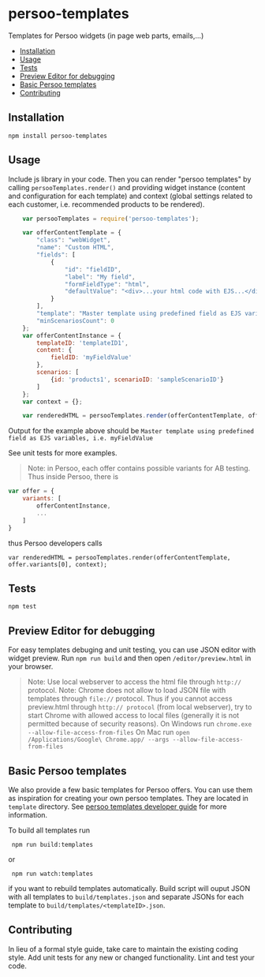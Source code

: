 # persoo-templates

Templates for Persoo widgets (in page web parts, emails,...)

 * [Installation](#installation)
 * [Usage](#usage)
 * [Tests](#tests)
 * [Preview Editor for debugging](#preview-editor-for-debugging)
 * [Basic Persoo templates](#basic-persoo-templates)
 * [Contributing](#contributing)


## Installation

  `npm install persoo-templates`

## Usage

Include js library in your code. Then you can render "persoo templates" by calling `persooTemplates.render()` and providing widget instance (content and configuration for each template) and context (global settings related to each customer, i.e. recommended products to be rendered).

```javascript
    var persooTemplates = require('persoo-templates');

    var offerContentTemplate = {
        "class": "webWidget",
        "name": "Custom HTML",
        "fields": [
            {
                "id": "fieldID",
                "label": "My field",
                "formFieldType": "html",
                "defaultValue": "<div>...your html code with EJS...</div>"
            }
        ],
        "template": "Master template using predefined field as EJS variables, i.e. <%= fieldID %>",
        "minScenariosCount": 0
    };
    var offerContentInstance = {
        templateID: 'templateID1',
        content: {
            fieldID: 'myFieldValue'
        },
        scenarios: [
            {id: 'products1', scenarioID: 'sampleScenarioID'}
        ]
    };
    var context = {};

    var renderedHTML = persooTemplates.render(offerContentTemplate, offerContentInstance, context);
```
Output for the example above should be `Master template using predefined field as EJS variables, i.e. myFieldValue`

See unit tests for more examples.

> Note: in Persoo, each offer contains possible variants for AB testing. Thus inside Persoo, there is
```javascript
var offer = {
    variants: [
        offerContentInstance,
        ...
    ]
}
```
thus Persoo developers calls
```
var renderedHTML = persooTemplates.render(offerContentTemplate, offer.variants[0], context);
```


## Tests

  `npm test`

## Preview Editor for debugging

For easy templates debuging and unit testing, you can use JSON editor with widget preview.
Run `npm run build` and then open `/editor/preview.html` in your browser.

> Note: Use local webserver to access the html file through `http://` protocol.
> Note: Chrome does not allow to load JSON file with templates through `file://` protocol. Thus if you cannot access preview.html through `http:// protocol` (from local webserver), try to start Chrome with allowed access to local files (generally it is not permitted because of security reasons). On Windows run `chrome.exe --allow-file-access-from-files`
On Mac run `open /Applications/Google\ Chrome.app/ --args --allow-file-access-from-files`

## Basic Persoo templates
We also provide a few basic templates for Persoo offers. You can use them as inspiration for creating your own persoo templates. They are located in `template` directory. See [persoo templates developer guide] for more information.

To build all templates run

     npm run build:templates

   or

     npm run watch:templates

if you want to rebuild templates automatically. Build script will ouput JSON with all templates to `build/templates.json` and separate JSONs for each template to `build/templates/<templateID>.json`.

## Contributing

In lieu of a formal style guide, take care to maintain the existing coding style. Add unit tests for any new or changed functionality. Lint and test your code.

[persoo templates developer guide]: <./DEVELOPER_GUIDE.md>
